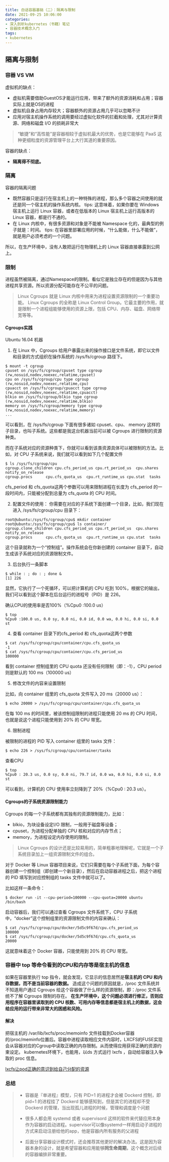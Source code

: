 ```yaml
---
title: 白话容器基础（二）：隔离与限制
date: 2021-09-25 10:06:00
categories: 
- 深入剖析kubernetes（书籍）笔记
- 容器技术概念入门
tags:
- kubernetes
---
```


## 隔离与限制

### 容器 VS VM 

虚拟机的缺点：
- 虚拟机需要借助GuestOS才能运行应用，带来了额外的资源消耗和占用；容器实际上就是OS的进程
- 虚拟机自身占用内存较大；容器额外的资源占用几乎可以忽略不计
- 应用对宿主机操作系统的调用要经过虚拟化软件的拦截和处理，尤其对计算资源、网络和磁盘 I/O 的损耗非常大

>“敏捷”和“高性能”是容器相较于虚拟机最大的优势，也是它能够在 PaaS 这种更细粒度的资源管理平台上大行其道的重要原因。

容器的缺点：
- **隔离得不彻底。**

### 隔离

容器的隔离问题
- 既然容器只是运行在宿主机上的一种特殊的进程，那么多个容器之间使用的就还是同一个宿主机的操作系统内核。
	tips: 这意味着，如果你要在 Windows 宿主机上运行 Linux 容器，或者在低版本的 Linux 宿主机上运行高版本的 Linux 容器，都是行不通的。
- 在 Linux 内核中，有很多资源和对象是不能被 Namespace 化的，最典型的例子就是：时间。
	 tips: 在容器里部署应用的时候，“什么能做，什么不能做”，就是用户必须考虑的一个问题。

所以，在生产环境中，没有人敢把运行在物理机上的 Linux 容器直接暴露到公网上。

### 限制

进程虽然被隔离，通过Namespace的限制。看似它是独立存在的但是因为与其他进程共享资源。所以资源分配可能存在不公平的问题。

>Linux Cgroups 就是 Linux 内核中用来为进程设置资源限制的一个重要功能。
>Linux Cgroups 的全称是 Linux Control Group。它最主要的作用，就是限制一个进程组能够使用的资源上限，包括 CPU、内存、磁盘、网络带宽等等。

#### Cgroups实践

Ubuntu 16.04 机器

1. 在 Linux 中，Cgroups 给用户暴露出来的操作接口是文件系统，即它以文件和目录的方式组织在操作系统的 /sys/fs/cgroup 路径下。

```
$ mount -t cgroup 
cpuset on /sys/fs/cgroup/cpuset type cgroup (rw,nosuid,nodev,noexec,relatime,cpuset)
cpu on /sys/fs/cgroup/cpu type cgroup (rw,nosuid,nodev,noexec,relatime,cpu)
cpuacct on /sys/fs/cgroup/cpuacct type cgroup (rw,nosuid,nodev,noexec,relatime,cpuacct)
blkio on /sys/fs/cgroup/blkio type cgroup (rw,nosuid,nodev,noexec,relatime,blkio)
memory on /sys/fs/cgroup/memory type cgroup (rw,nosuid,nodev,noexec,relatime,memory)
...
```

可以看到，在 /sys/fs/cgroup 下面有很多诸如 cpuset、cpu、 memory 这样的子目录，也叫子系统。这些都是我这台机器当前可以被 Cgroups 进行限制的资源种类。

而在子系统对应的资源种类下，你就可以看到该类资源具体可以被限制的方法。比如，对 CPU 子系统来说，我们就可以看到如下几个配置文件

```
$ ls /sys/fs/cgroup/cpu
cgroup.clone_children cpu.cfs_period_us cpu.rt_period_us  cpu.shares notify_on_release
cgroup.procs      cpu.cfs_quota_us  cpu.rt_runtime_us cpu.stat  tasks
```

cfs_period 和 cfs_quota这两个参数可以用来限制进程在长度为 cfs_period 的一段时间内，只能被分配到总量为 cfs_quota 的 CPU 时间。

2. 配置文件的使用：
你需要在对应的子系统下面创建一个目录，比如，我们现在进入 /sys/fs/cgroup/cpu 目录下：

```
root@ubuntu:/sys/fs/cgroup/cpu$ mkdir container
root@ubuntu:/sys/fs/cgroup/cpu$ ls container/
cgroup.clone_children cpu.cfs_period_us cpu.rt_period_us  cpu.shares notify_on_release
cgroup.procs      cpu.cfs_quota_us  cpu.rt_runtime_us cpu.stat  tasks
```

这个目录就称为一个“控制组”。操作系统会在你新创建的 container 目录下，自动生成该子系统对应的资源限制文件。

3. 后台执行一条脚本

```
$ while : ; do : ; done &
[1] 226
```

显然，它执行了一个死循环，可以把计算机的 CPU 吃到 100%，根据它的输出，我们可以看到这个脚本在后台运行的进程号（PID）是 226。

确认CPU的使用率是否100%（%Cpu0 :100.0 us）

```
$ top
%Cpu0 :100.0 us, 0.0 sy, 0.0 ni, 0.0 id, 0.0 wa, 0.0 hi, 0.0 si, 0.0 st
```

4. 查看 container 目录下的cfs_period 和 cfs_quota这两个参数

```
$ cat /sys/fs/cgroup/cpu/container/cpu.cfs_quota_us 
-1
$ cat /sys/fs/cgroup/cpu/container/cpu.cfs_period_us 
100000
```

看到 container 控制组里的 CPU quota 还没有任何限制（即：-1），CPU period 则是默认的 100 ms（100000 us）

5. 修改文件的内容来设置限制

比如，向 container 组里的 cfs_quota 文件写入 20 ms（20000 us）：

```
$ echo 20000 > /sys/fs/cgroup/cpu/container/cpu.cfs_quota_us
```

在每 100 ms 的时间里，被该控制组限制的进程只能使用 20 ms 的 CPU 时间，也就是说这个进程只能使用到 20% 的 CPU 带宽。

6. 限制进程

被限制的进程的 PID 写入 container 组里的 tasks 文件：

```
$ echo 226 > /sys/fs/cgroup/cpu/container/tasks 
```

查看CPU

```
$ top
%Cpu0 : 20.3 us, 0.0 sy, 0.0 ni, 79.7 id, 0.0 wa, 0.0 hi, 0.0 si, 0.0 st
```

可以看到，计算机的 CPU 使用率立刻降到了 20%（%Cpu0 : 20.3 us）。

####  Cgroups的子系统资源限制能力

Cgroups 的每一个子系统都有其独有的资源限制能力，比如：

- blkio，为块设备设定I/O 限制，一般用于磁盘等设备；
- cpuset，为进程分配单独的 CPU 核和对应的内存节点；
- memory，为进程设定内存使用的限制。

>Linux Cgroups 的设计还是比较易用的，简单粗暴地理解呢，它就是一个子系统目录加上一组资源限制文件的组合。

对于 Docker 等 Linux 容器项目来说，它们只需要在每个子系统下面，为每个容器创建一个控制组（即创建一个新目录），然后在启动容器进程之后，把这个进程的 PID 填写到对应控制组的 tasks 文件中就可以了。

比如这样一条命令：

```
$ docker run -it --cpu-period=100000 --cpu-quota=20000 ubuntu /bin/bash
```

启动容器后，我们可以通过查看 Cgroups 文件系统下，CPU 子系统中，“docker”这个控制组里的资源限制文件的内容来确认：

```
$ cat /sys/fs/cgroup/cpu/docker/5d5c9f67d/cpu.cfs_period_us 
100000
$ cat /sys/fs/cgroup/cpu/docker/5d5c9f67d/cpu.cfs_quota_us 
20000
```

这就意味着这个 Docker 容器，只能使用到 20% 的 CPU 带宽。

### 容器中 top 等命令看到的CPU和内存等是宿主机的信息

如果在容器里执行 top 指令，就会发现，它显示的信息居然是**宿主机的 CPU 和内存数据，而不是当前容器的数据。**
造成这个问题的原因就是，/proc 文件系统并不知道用户通过 Cgroups 给这个容器做了什么样的资源限制，即：/proc 文件系统不了解 Cgroups 限制的存在。
**在生产环境中，这个问题必须进行修正，否则应用程序在容器里读取到的 CPU 核数、可用内存等信息都是宿主机上的数据，这会给应用的运行带来非常大的困惑和风险。**

#### 解决

把宿主机的 /var/lib/lxcfs/proc/memoinfo 文件挂载到Docker容器的/proc/meminfo位置后。容器中进程读取相应文件内容时，LXCFS的FUSE实现会从容器对应的Cgroup中读取正确的内存限制。从而使得应用获得正确的资源约束设定。
kubernetes环境下，也能用，以ds 方式运行 lxcfs ，自动给容器注入争取的 proc 信息。

[lxcfs让pod正确的意识到给自己分配的资源](https://zhuanlan.zhihu.com/p/101059102)

### 总结

>- 容器是『单进程』模型，只有 PID=1 的进程才会被 Dockerd 控制，即 pid=1 的进程挂了 Dockerd 能够感知到，但是其它的进程却不受 Dockerd 的管理，当出现孤儿进程的时候，管理和调度是个问题
>
>- 很多人都会用 systemd 或者 supervisord 这样的软件来代替应用本身作为容器的启动进程。supervisor可以像systemd一样用启动子进程的方式来启动注册给他的app，他是容器内所有服务的父进程
>
>- 后面分享容器设计模式时，还会推荐其他更好的解决办法。这是因为容器本身的设计，就是希望容器和应用能够**同生命周期**，这个概念对后续的容器编排非常重要。













